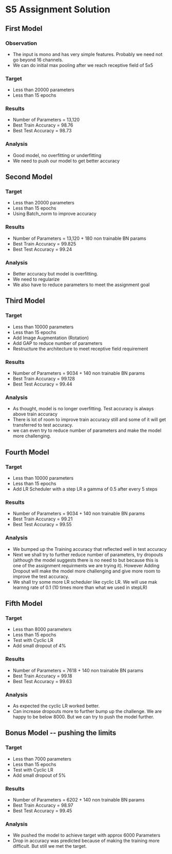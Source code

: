 # S5 Assignment Solution

## First Model

### Observation
* The input is mono and has very simple features. Probably we need not go beyond 16 channels.
* We can do initial max pooling after we reach receptive field of 5x5

### Target
* Less than 20000 parameters
* Less than 15 epochs

### Results
* Number of Parameters = 13,120
* Best Train Accuracy = 98.76
* Best Test Accuracy = 98.73

### Analysis
* Good model, no overfitting or underfitting
* We need to push our model to get better accuracy

## Second Model

### Target
* Less than 20000 parameters
* Less than 15 epochs
* Using Batch_norm to improve accuracy

### Results
* Number of Parameters = 13,120 + 180 non trainable BN params
* Best Train Accuracy = 99.825
* Best Test Accuracy = 99.24

### Analysis
* Better accuracy but model is overfitting.
* We need to regularize
* We also have to reduce parameters to meet the assignment goal

## Third Model

### Target
* Less than 10000 parameters
* Less than 15 epochs
* Add Image Augmentation (Rotation)
* Add GAP to reduce number of parameters
* Restructure the architecture to meet receptive field requirement

### Results
* Number of Parameters = 9034 + 140 non trainable BN params
* Best Train Accuracy = 99.128
* Best Test Accuracy = 99.44

### Analysis
* As thought, model is no longer overfitting. Test accuracy is always above train accuracy
* There is lot of room to improve train accuracy still and some of it will get transferred to test accuracy.
* we can even try to reduce number of parameters and make the model more challenging.

## Fourth Model

### Target
* Less than 10000 parameters
* Less than 15 epochs
* Add LR Scheduler with a step LR a gamma of 0.5 after every 5 steps

### Results
* Number of Parameters = 9034 + 140 non trainable BN params
* Best Train Accuracy = 99.21
* Best Test Accuracy = 99.55

### Analysis
* We bumped up the Training accuracy that reflected well in test accuracy
* Next we shall try to further reduce number of parameters, try dropouts (although the model suggests there is no need to but because this is one of the assignment requirments we are trying it). However Adding Dropout will make the model more challenging and give more room to improve the test accuracy.
* We shall try some more LR scheduler like cyclic LR. We will use mak learnng rate of 0.1 (10 times more than what we used in stepLR)


## Fifth Model

### Target
* Less than 8000 parameters
* Less than 15 epochs
* Test with Cyclic LR
* Add small dropout of 4%

### Results
* Number of Parameters = 7618 + 140 non trainable BN params
* Best Train Accuracy = 99.18
* Best Test Accuracy = 99.63

### Analysis
* As expected the cyclic LR worked better.
* Can increase dropouts more to further bump up the challenge. We are happy to be below 8000. But we can try to push the model further.

## Bonus Model -- pushing the limits

### Target
* Less than 7000 parameters
* Less than 15 epochs
* Test with Cyclic LR
* Add small dropout of 5%

### Results
* Number of Parameters = 6202 + 140 non trainable BN params
* Best Train Accuracy = 98.97
* Best Test Accuracy = 99.45

### Analysis
* We pushed the model to achieve target with approx 6000 Parameters
* Drop in accuracy was predicted because of making the training more difficult. But still we met the target.



